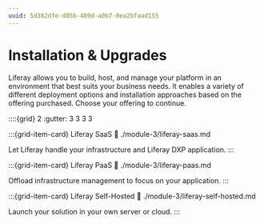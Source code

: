 ```yaml
---
uuid: 5d382dfe-d85b-409d-a0b7-0ea2bfaad155
---
```


# Installation & Upgrades

Liferay allows you to build, host, and manage your platform in an environment that best suits your business needs. It enables a variety of different deployment options and installation approaches based on the offering purchased. Choose your offering to continue.

::::{grid} 2
:gutter: 3 3 3 3

:::{grid-item-card}  Liferay SaaS
:link: ./module-3/liferay-saas.md

Let Liferay handle your infrastructure and Liferay DXP application.
:::

:::{grid-item-card}  Liferay PaaS
:link: ./module-3/liferay-paas.md

Offload infrastructure management to focus on your application.
:::

:::{grid-item-card}  Liferay Self-Hosted
:link: ./module-3/liferay-self-hosted.md

Launch your solution in your own server or cloud.
:::